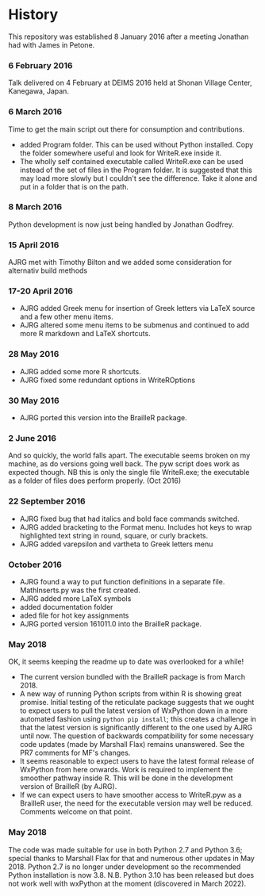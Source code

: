 # History

This repository was established 8 January 2016 after a meeting Jonathan had with James in Petone.


### 6 February 2016

Talk delivered on 4 February at DEIMS 2016 held at Shonan Village Center, Kanegawa, Japan.

### 6 March 2016

Time to get the main script out there for consumption and contributions.
- added Program folder. This can be used without Python installed. Copy the folder somewhere useful and look for WriteR.exe inside it.
- The wholly self contained executable called WriteR.exe can be used instead of the set of files in the Program folder. It is suggested that this may load more slowly but I couldn't see the difference. Take it alone and put in a folder that is on the path.



### 8 March 2016

Python development is now  just being handled by Jonathan Godfrey. 

### 15 April 2016

AJRG met with Timothy Bilton and we added some consideration for alternativ build methods

### 17-20 April 2016

- AJRG added Greek menu for insertion of Greek letters via LaTeX source and a few other menu items.
- AJRG altered some menu items to be submenus and continued to add more R markdown and LaTeX shortcuts.

### 28 May 2016

- AJRG added some more R shortcuts.
- AJRG fixed some redundant options in WriteROptions

### 30 May 2016

- AJRG ported this version into the BrailleR package.

### 2 June 2016

And so quickly, the world falls apart. The executable seems broken on my machine, as do versions going well back. The pyw script does work as expected though. NB this is only the single file WriteR.exe; the executable as a folder of files does perform properly. (Oct 2016)

### 22 September 2016

- AJRG fixed bug that had italics and bold face commands switched.
- AJRG added bracketing to the Format menu. Includes hot keys to wrap highlighted text string in round, square, or curly brackets.
- AJRG added varepsilon and vartheta to Greek letters menu


### October 2016

- AJRG found a way to put function definitions in a separate file. MathInserts.py was the first created.
- AJRG added more LaTeX symbols
- added documentation folder
-  aded file for hot key assignments
- AJRG ported version 161011.0 into the BrailleR package.


### May 2018

OK, it seems keeping the readme up to date was overlooked for a while! 

- The current version bundled with the BrailleR package is from March 2018.
- A new way of running Python scripts from within R is showing great promise. Initial testing of the reticulate package suggests that we ought to expect users to pull the latest version of WxPython down in a more automated fashion using `python pip install`; this creates a challenge in that the latest version is significantly different to the one used by AJRG until now. The question of backwards compatibility for some necessary code updates (made by Marshall Flax) remains unanswered. See the PR7 comments  for MF's changes.
- It seems reasonable to expect users to have the latest formal release of WxPython from here onwards. Work is required to implement the smoother pathway inside R. This will be done in the development version of BrailleR (by AJRG).
- If we can expect users to have smoother access to WriteR.pyw as a BrailleR user, the need for the executable version may well be reduced. Comments welcome on that point.


### May 2018

The code was made suitable for use in both Python 2.7 and Python 3.6; special thanks to Marshall Flax for that and numerous other updates in May 2018. Python 2.7 is no longer under development so the recommended Python installation is now 3.8. N.B. Python 3.10 has been released but does not work well with wxPython at the moment (discovered in March 2022).
